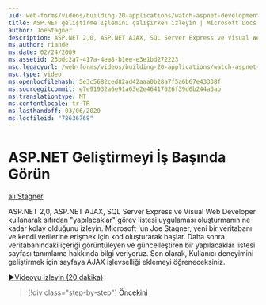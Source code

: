 ```yaml
---
uid: web-forms/videos/building-20-applications/watch-aspnet-development-in-action
title: ASP.NET geliştirme Işlemini çalışırken izleyin | Microsoft Docs
author: JoeStagner
description: ASP.NET 2,0, ASP.NET AJAX, SQL Server Express ve Visual Web Developer kullanarak sıfırdan ' yapılacaklar ' görev listesi uygulaması oluşturmanın ne kadar kolay olduğunu izleyin. MIC...
ms.author: riande
ms.date: 02/24/2009
ms.assetid: 23bdc2a7-417a-4ea8-b1ee-e3e1bd272223
msc.legacyurl: /web-forms/videos/building-20-applications/watch-aspnet-development-in-action
msc.type: video
ms.openlocfilehash: 5e3c5682ced82ad42aaa0b28a7f5a6b67e43338f
ms.sourcegitcommit: e7e91932a6e91a63e2e46417626f39d6b244a3ab
ms.translationtype: MT
ms.contentlocale: tr-TR
ms.lasthandoff: 03/06/2020
ms.locfileid: "78636768"
---
```

# <a name="watch-aspnet-development-in-action"></a>ASP.NET Geliştirmeyi İş Başında Görün

[ali Stagner](https://github.com/JoeStagner)

ASP.NET 2,0, ASP.NET AJAX, SQL Server Express ve Visual Web Developer kullanarak sıfırdan "yapılacaklar" görev listesi uygulaması oluşturmanın ne kadar kolay olduğunu izleyin. Microsoft 'un Joe Stagner, yeni bir veritabanı ve kendi verilerine erişmek için kod oluşturarak başlar. Daha sonra veritabanındaki içeriği görüntüleyen ve güncelleştiren bir yapılacaklar listesi sayfası tanımlama hakkında bilgi veriyoruz. Son olarak, Kullanıcı deneyimini geliştirmek için sayfaya AJAX işlevselliği eklemeyi öğreneceksiniz.

[&#9654;Videoyu izleyin (20 dakika)](https://channel9.msdn.com/Blogs/ASP-NET-Site-Videos/watch-aspnet-development-in-action)

> [!div class="step-by-step"]
> [Öncekini](lesson-8-working-with-the-gridview-and-formview.md)

